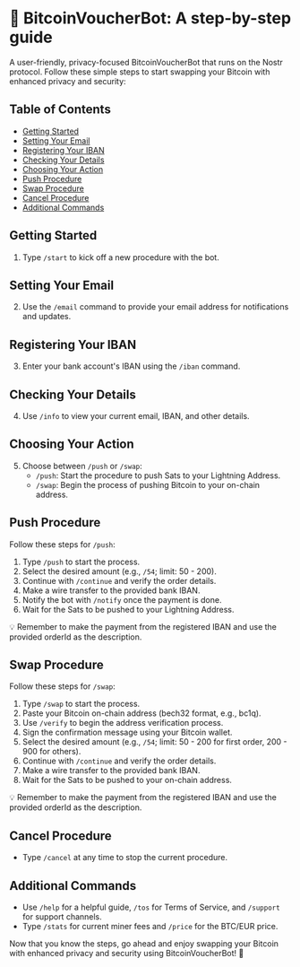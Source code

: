 # 📖 BitcoinVoucherBot: A step-by-step guide

A user-friendly, privacy-focused BitcoinVoucherBot that runs on the Nostr protocol. Follow these simple steps to start swapping your Bitcoin with enhanced privacy and security:

## Table of Contents
- [Getting Started](#getting-started)
- [Setting Your Email](#setting-your-email)
- [Registering Your IBAN](#registering-your-iban)
- [Checking Your Details](#checking-your-details)
- [Choosing Your Action](#choosing-your-action)
- [Push Procedure](#push-procedure)
- [Swap Procedure](#swap-procedure)
- [Cancel Procedure](#cancel-procedure)
- [Additional Commands](#additional-commands)

## Getting Started
1. Type `/start` to kick off a new procedure with the bot.

## Setting Your Email
2. Use the `/email` command to provide your email address for notifications and updates.

## Registering Your IBAN
3. Enter your bank account's IBAN using the `/iban` command.

## Checking Your Details
4. Use `/info` to view your current email, IBAN, and other details.

## Choosing Your Action
5. Choose between `/push` or `/swap`:
   - `/push`: Start the procedure to push Sats to your Lightning Address.
   - `/swap`: Begin the process of pushing Bitcoin to your on-chain address.

## Push Procedure
Follow these steps for `/push`:

1. Type `/push` to start the process.
2. Select the desired amount (e.g., `/54`; limit: 50 - 200).
3. Continue with `/continue` and verify the order details.
4. Make a wire transfer to the provided bank IBAN.
5. Notify the bot with `/notify` once the payment is done.
6. Wait for the Sats to be pushed to your Lightning Address.

💡 Remember to make the payment from the registered IBAN and use the provided orderId as the description.

## Swap Procedure
Follow these steps for `/swap`:

1. Type `/swap` to start the process.
2. Paste your Bitcoin on-chain address (bech32 format, e.g., bc1q).
3. Use `/verify` to begin the address verification process.
4. Sign the confirmation message using your Bitcoin wallet.
5. Select the desired amount (e.g., `/54`; limit: 50 - 200 for first order, 200 - 900 for others).
6. Continue with `/continue` and verify the order details.
7. Make a wire transfer to the provided bank IBAN.
8. Wait for the Sats to be pushed to your on-chain address.

💡 Remember to make the payment from the registered IBAN and use the provided orderId as the description.

## Cancel Procedure
- Type `/cancel` at any time to stop the current procedure.

## Additional Commands
- Use `/help` for a helpful guide, `/tos` for Terms of Service, and `/support` for support channels.
- Type `/stats` for current miner fees and `/price` for the BTC/EUR price.

Now that you know the steps, go ahead and enjoy swapping your Bitcoin with enhanced privacy and security using BitcoinVoucherBot! 🎉